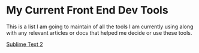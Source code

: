 My Current Front End Dev Tools
==============================

This is a list I am going to maintain of all the tools I am currently using along with any relevant articles or docs that helped me decide or use these tools.

[Sublime Text 2][1]

[1]: http://www.sublimetext.com/2 "Sublime Text 2"
